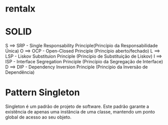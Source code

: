 # rentalx

# SOLID

S ==> SRP - Single Responsability Principle(Princípio da Responsabilidade Única)
O ==> OCP - Open-Closed Principle (Princípio aberto/fechado)
L ==> LSP - Liskov Substituion Principle (Princípio de Substituição de Liskov)
I ==> ISP - Interface Segregation Principle (Princípio da Segregação de Interface)
D ==> DIP - Dependency Inversion Principle (Princípio da Inversão de Dependência)



# Pattern Singleton 

Singleton é um padrão de projeto de software.
Este padrão garante a existência de apenas uma instância de uma
classe, mantendo um ponto global de acesso ao seu objeto. 